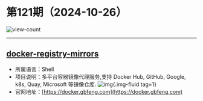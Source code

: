 # 第121期（2024-10-26）

![view-count](https://count.getloli.com/@xiaoxuan6-weekly-20241026)

---
## [docker-registry-mirrors](https://github.com/kubesre/docker-registry-mirrors)
- 所属语言：Shell
- 项目说明：多平台容器镜像代理服务,支持 Docker Hub, GitHub, Google, k8s, Quay, Microsoft 等镜像仓库.
![img](https://ghfast.top/https://raw.githubusercontent.com/xiaoxuan6/weekly/main/docs/static/images/2024-10-26/1729949512.png){.img-fluid tag=1}
- 官网地址：[https://docker.gbfeng.com](https://docker.gbfeng.com)
